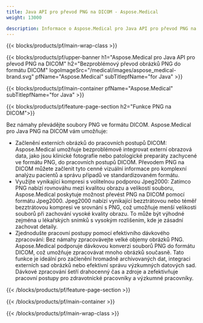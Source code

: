 ```yaml
---
title: Java API pro převod PNG na DICOM - Aspose.Medical
weight: 13000

description: Informace o Aspose.Medical pro Java API pro převod PNG na DICOM
---
```


{{< blocks/products/pf/main-wrap-class >}}

{{< blocks/products/pf/upper-banner h1="Aspose.Medical pro Java API pro převod PNG na DICOM" h2="Bezproblémový převod obrázků PNG do formátu DICOM" logoImageSrc="/medical/images/aspose_medical-brand.svg" pfName="Aspose.Medical" subTitlepfName="for Java" >}}

{{< blocks/products/pf/main-container pfName="Aspose.Medical" subTitlepfName="for Java" >}}

{{< blocks/products/pf/feature-page-section h2="Funkce PNG na DICOM">}}

<p>Bez námahy převádějte soubory PNG ve formátu DICOM. Aspose.Medical pro Java PNG na DICOM vám umožňuje:</p>

<ul>
<li>Začlenění externích obrázků do pracovních postupů DICOM: Aspose.Medical umožňuje bezproblémově integrovat externí obrazová data, jako jsou klinické fotografie nebo patologické preparáty zachycené ve formátu PNG, do pracovních postupů DICOM. Převodem PNG na DICOM můžete začlenit tyto cenné vizuální informace pro komplexní analýzu pacientů a správu případů ve standardizovaném formátu.</li>
<li>Využijte vynikající kompresi s volitelnou podporou Jpeg2000: Zatímco PNG nabízí rovnováhu mezi kvalitou obrazu a velikostí souboru, Aspose.Medical poskytuje možnost převést PNG na DICOM pomocí formátu Jpeg2000. Jpeg2000 nabízí vynikající bezztrátovou nebo téměř bezztrátovou kompresi ve srovnání s PNG, což umožňuje menší velikosti souborů při zachování vysoké kvality obrazu. To může být výhodné zejména u lékařských snímků s vysokým rozlišením, kde je zásadní zachovat detaily.</li>
<li>Zjednodušte pracovní postupy pomocí efektivního dávkového zpracování: Bez námahy zpracovávejte velké objemy obrázků PNG. Aspose.Medical podporuje dávkovou konverzi souborů PNG do formátu DICOM, což umožňuje zpracovávat mnoho obrázků současně. Tato funkce je ideální pro začlenění hromadně archivovaných dat, integraci externích sad obrázků nebo efektivní správu výzkumných datových sad. Dávkové zpracování šetří drahocenný čas a zdroje a zefektivňuje pracovní postupy pro zdravotnické pracovníky a výzkumné pracovníky.</li>
</ul>

{{< /blocks/products/pf/feature-page-section >}}

{{< /blocks/products/pf/main-container >}}

{{< /blocks/products/pf/main-wrap-class >}}